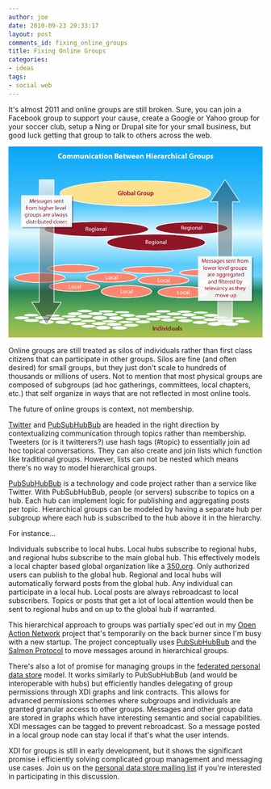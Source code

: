 ```yaml
---
author: joe
date: 2010-09-23 20:33:17
layout: post
comments_id: fixing_online_groups
title: Fixing Online Groups
categories:
- ideas
tags:
- social web
---
```


It's almost 2011 and online groups are still broken. Sure, you can join a Facebook group to support your cause, create a Google or Yahoo group for your soccer club, setup a Ning or Drupal site for your small business, but good luck getting that group to talk to others across the web.

[![Group Communication Chart](/images/posts/hierarchical_groups.png)](/images/posts/hierarchical_groups.png)


Online groups are still treated as silos of individuals rather than first class citizens that can participate in other groups. Silos are fine (and often desired) for small groups, but they just don't scale to hundreds of thousands or millions of users. Not to mention that most physical groups are composed of subgroups (ad hoc gatherings, committees, local chapters, etc.) that self organize in ways that are not reflected in most online tools.

The future of online groups is context, not membership.

[Twitter](http://twitter.com/simple10/) and [PubSubHubBub](http://code.google.com/p/pubsubhubbub/) are headed in the right direction by contextualizing communication through topics rather than membership. Tweeters (or is it twitterers?) use hash tags (#topic) to essentially join ad hoc topical conversations. They can also create and join lists which function like traditional groups. However, lists can not be nested which means there's no way to model hierarchical groups.

[PubSubHubBub](http://code.google.com/p/pubsubhubbub/) is a technology and code project rather than a service like Twitter. With PubSubHubBub, people (or servers) subscribe to topics on a hub. Each hub can implement logic for publishing and aggregating posts per topic. Hierarchical groups can be modeled by having a separate hub per subgroup where each hub is subscribed to the hub above it in the hierarchy.

For instance...

Individuals subscribe to local hubs. Local hubs subscribe to regional hubs, and regional hubs subscribe to the main global hub. This effectively models a local chapter based global organization like a [350.org](http://350.org). Only authorized users can publish to the global hub. Regional and local hubs will automatically forward posts from the global hub. Any individual can participate in a local hub. Local posts are always rebroadcast to local subscribers. Topics or posts that get a lot of local attention would then be sent to regional hubs and on up to the global hub if warranted.

This hierarchical approach to groups was partially spec'ed out in my [Open Action Network](http://www.openactionnetwork.org/) project that's temporarily on the back burner since I'm busy with a new startup. The project conceptually uses [PubSubHubBub](http://code.google.com/p/pubsubhubbub/) and the [Salmon Protocol](http://www.salmon-protocol.org/) to move messages around in hierarchical groups.

There's also a lot of promise for managing groups in the [federated personal data store](http://personaldatastore.info/) model. It works similarly to PubSubHubBub (and would be interoperable with hubs) but efficiently handles delegating of group permissions through XDI graphs and link contracts. This allows for advanced permissions schemes where subgroups and individuals are granted granular access to other groups. Messages and other group data are stored in graphs which have interesting semantic and social capabilities. XDI messages can be tagged to prevent rebroadcast. So a message posted in a local group node can stay local if that's what the user intends.

XDI for groups is still in early development, but it shows the significant promise i efficiently solving complicated group management and messaging use cases. Join us on the [personal data store mailing list](http://groups.google.com/group/personaldatastore) if you're interested in participating in this discussion.
